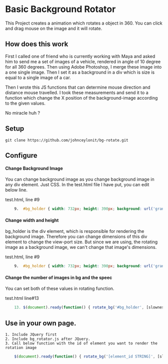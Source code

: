 # Basic Background Rotator

This Project creates a animation which rotates a object in 360. You can click and drag mouse on the image and it will rotate.

## How does this work

First I called one of friend who is currently working with Maya and asked him to send me a set of images of a vehicle, rendered in angle of 10 degree for all 360 degrees. Then using Adobe Photoshop, I merge these image into a one single image. Then I set it as a background in a div which is size is equal to a single image of a car.

Then I wrote this JS functions that can determine mouse direction and distance mouse travelled. I took these measurements 
and send it to a function which change the X position of the background-image according to the given values.

No miracle huh ?

## Setup

```
git clone https://github.com/johnceylonit/bg-rotate.git
```

## Configure

#### Change Background Image

You can change background image as you change background image in any div element. Just CSS.
In the test.html file I have put, you can edit below line.

test.html, line #9

```css
	9.	#bg_holder { width: 732px; height: 390px; background: url('grand-white.jpg'); }
```

#### Change width and height

bg_holder is the div element, which is responsible for rendering the background image. Therefore you 
can change dimensions of this div element to change the view-port size. But since we are using, the 
rotating image as a background image, we can't change that image's dimensions.

test.html, line #9

```css
	9.	#bg_holder { width: 732px; height: 390px; background: url('grand-white.jpg'); }
```

#### Change the number of images in bg and the speec

You can set both of these values in rotating function.

test.html line#13

```javascript
	13.	$(document).ready(function() { rotate_bg('#bg_holder', [slowness INT], [image count INT]); });
```

## Use in your own page.
	1. Include JQuery first
	2. Include bg_rotator.js after JQuery.
	3. Call below function with the id of element you want to render the rotation image

```javascript
	$(document).ready(function() { rotate_bg('[element_id STRING]', [slowness INT], [image count INT]); });
```
